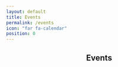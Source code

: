 ```yaml
---
layout: default
title: Events
permalink: /events
icon: "far fa-calendar"
position: 0
---
```


<center>
<h2 class="title"> <i class="far fa-calendar"></i> Events </h2>
</center>

<html lang='de'>
  <head>
    <meta charset='utf-8' />
    <script src='/assets/js/vendor/rrule.min.js'></script>
    <script src='/assets/js/vendor/fullcalendar/index.global.min.js'></script>
    <script src='/assets/js/vendor/fullcalendar/de.global.min.js'></script>
    <script src='/assets/js/vendor/fullcalendar/fullcalendar-rrule.global.min.js'></script>
    <script>

      document.addEventListener('DOMContentLoaded', function() {
        var calendarEl = document.getElementById('calendar');
        var calendar = new FullCalendar.Calendar(calendarEl, {
          initialView: 'dayGridMonth',
          height: "auto",
          locale: 'de',
          events: '/calendar-data',
          weekNumbers: true,
          headerToolbar:
          {
            left: 'today',
            center: 'title',
            right: 'prev,next'
          }
        });
        calendar.render();
      });

      const icalFeedUrls = {};
    </script>

  </head>
  <body>
    <div class="posts">
      {% for event in site.events %}
        {% if event.event.rrule %}
          <div class="post-teaser">
              {% if event.image %}
              <div class="post-img">
                  <a aria-label="{{ event.title }}" href="{{ event.url | relative_url }}">
                      <img alt="{{ event.title }}" src="{{ event.image | relative_url }}">
                  </a>
              </div>
              {% endif %}
              <span>
                <header>
                  <h1>
                    <a aria-label="{{ event.title }}" class="post-link" href="{{ event.url | relative_url }}">
                      {{ event.title }}
                    </a>
                  </h1>
                  {% include blog/post_info.liquid author=event.author date=event.event.start rrule=event.event.rrule %}
                </header>
                {% if site.excerpt or site.theme_settings.excerpt %}
                    <div class="excerpt">
                        {% if site.excerpt == "truncate" %}
                          {{ event.content | strip_html | truncate: '250' | escape }}
                        {% else %}
                          {{ event.excerpt | strip_html | escape }}
                        {% endif %}
                    </div>
                {% endif %}
            </span>
          </div>
        {% endif %}
      {% endfor %}
    </div>
    <div id='calendar' style="width:95%; margin: auto; margin-top: 50px;"></div>
        <div style="align-items: center; margin-top: 50px; width: 100%; padding: 15px;">
            <h3 style="margin: auto; margin-right: 0px">ICal Feeds</h3>
            <div class="event-feeds">
              {% for feed in site.pages %}
                  {% assign name = feed.name | downcase %}
                  {% if name contains 'ics' and feed.name contains 'events' or feed.name contains 'non-recurring' %}
                    <div style="display: flex; align-items: center; width: 100%;">
                      <p style="margin-bottom: 0px; margin-right: 10px;">
                        {% if feed.name contains 'events' %}
                          everything
                        {% else %}
                          {{ feed.name | replace: '.ics', '' }}
                        {% endif %}</p>
                      <code id="{{feed.name}}-url" style="box-shadow: 0px 0px 10px 0px rgba(0, 0, 0, 0.1); font-family: monospace;"></code>
                      <a id="{{feed.name}}-cpbtn" style="margin-left: 10px; margin-top: 0px; margin-bottom: 0px;">
                          <i class="fas fa-copy" title="In Zwischenablage kopieren"></i>
                      </a>
                    </div>
                  {% endif %}
              {% endfor %}
            </div>
    </div>

    {% for feed in site.pages %}
      {% assign name = feed.name | downcase %}
      {% if name contains 'ics' %}
        <script>
          icalFeedUrls["{{feed.name}}"] = { url: "{{site.url}}/feed/eo-events/{{feed.name}}", btn: document.getElementById("{{feed.name}}-cpbtn")};

          // set text in HTML element "{{feed.name}}-url" to the URL
          document.getElementById("{{feed.name}}-url").textContent = icalFeedUrls["{{feed.name}}"].url;

          icalFeedUrls["{{feed.name}}"].btn.addEventListener('click', () => {
              const tempInput = document.createElement('input');
              tempInput.value = icalFeedUrls["{{feed.name}}"].url;
              document.body.appendChild(tempInput);
              tempInput.select();
              document.execCommand('copy');
              document.body.removeChild(tempInput);
              alert('URL wurde in die Zwischenablage kopiert!');
          });
        </script>
      {% endif %}
    {% endfor %}

  </body>
</html>
